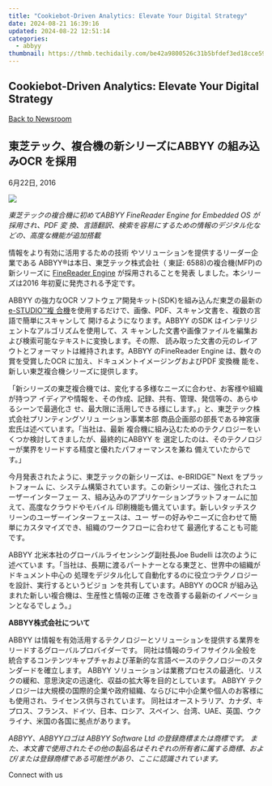 ```yaml
---
title: "Cookiebot-Driven Analytics: Elevate Your Digital Strategy"
date: 2024-08-21 16:39:16
updated: 2024-08-22 12:51:14
categories:
  - abbyy
thumbnail: https://thmb.techidaily.com/be42a9800526c31b5bfdef3ed18cce59bd7b3192524b647f6f87b51df7e044d8.png
---
```


## Cookiebot-Driven Analytics: Elevate Your Digital Strategy

[Back to Newsroom](https://tools.techidaily.com/abbyy/products/)

## 東芝テック、複合機の新シリーズにABBYY の組み込みOCR を採用

6月22日, 2016

![](https://content.abbyy.com/-/media/project/abbyy/abbyy/branchtemplates/shutterstock_1272462163_1296-x-729.jpg?h=729&iar=0&w=1296)

_東芝テックの複合機に初めてABBYY FineReader Engine for Embedded OS が採用され、PDF 変 換、言語翻訳、検索を容易にするための情報のデジタル化などの、高度な機能が追加搭載_

情報をより有効に活用するための技術 やソリューションを提供するリーダー企業である ABBYY®は本日、東芝テック株式会社（ 東証: 6588)の複合機(MFP)の新シリーズに [FineReader Engine](https://tools.techidaily.com/abbyy/products/) が採用されることを発表 しました。本シリーズは2016 年初夏に発売される予定です。

ABBYY の強力なOCR ソフトウェア開発キット(SDK)を組み込んだ東芝の最新の[e-STUDIO™複 合機](http://www.toshibatec.com/information/20160517%5F01.html)を使用するだけで、画像、PDF、スキャン文書を、複数の言語で簡単にスキャンして 開けるようになります。ABBYY のSDK はインテリジェントなアルゴリズムを使用して、ス キャンした文書や画像ファイルを編集および検索可能なテキストに変換します。その際、 読み取った文書の元のレイアウトとフォーマットは維持されます。ABBYY のFineReader Engine は、数々の賞を受賞したOCR に加え、ドキュメントイメージングおよびPDF 変換機 能を、新しい東芝複合機シリーズに提供します。

「新シリーズの東芝複合機では、変化する多様なニーズに合わせ、お客様や組織が持つア イディアや情報を、その作成、記録、共有、管理、発信等の、あらゆるシーンで最適化さ せ、最大限に活用しできる様にします。」と、東芝テック株式会社プリンティングソリュ ーション事業本部 商品企画部の部長である神宮康宏氏は述べています。「当社は、最新 複合機に組み込むためのテクノロジーをいくつか検討してきましたが、最終的にABBYY を 選定したのは、そのテクノロジーが業界をリードする精度と優れたパフォーマンスを兼ね 備えていたからです。」

今月発表されたように、東芝テックの新シリーズは、e-BRIDGE™ Next をプラットフォーム に、システム構築されています。この新シリーズは、強化されたユーザーインターフェー ス、組み込みのアプリケーションプラットフォームに加えて、高度なクラウドやモバイル 印刷機能も備えています。新しいタッチスクリーンのユーザーインターフェースは、ユー ザーの好みやニーズに合わせて簡単にカスタマイズでき、組織のワークフローに合わせて 最適化することも可能です。

ABBYY 北米本社のグローバルライセンシング副社長Joe Budelli は次のように述べていま す。「当社は、長期に渡るパートナーとなる東芝と、世界中の組織がドキュメント中心の 処理をデジタル化して自動化するのに役立つテクノロジーを設計、実行するというビジョ ンを共有しています。ABBYY のOCR が組み込まれた新しい複合機は、生産性と情報の正確 さを改善する最新のイノベーションとなるでしょう。」

**ABBYY株式会社について** 

ABBYY は情報を有効活用するテクノロジーとソリューションを提供する業界をリードするグローバルプロバイダーです。 同社は情報のライフサイクル全般を統合するコンテンツキャプチャおよび革新的な言語ベースのテクノロジーのスタンダードを確立します。 ABBYY ソリューションは業務プロセスの最適化、リスクの緩和、意思決定の迅速化、収益の拡大等を目的としています。 ABBYY テクノロジーは大規模の国際的企業や政府組織、ならびに中小企業や個人のお客様にも使用され、ライセンス供与されています。 同社はオーストラリア、カナダ、キプロス、フランス、ドイツ、日本、ロシア、スペイン、台湾、UAE、英国、ウクライナ、米国の各国に拠点があります。

_ABBYY、ABBYYロゴは ABBYY Software Ltd の登録商標または商標です。 また、本文書で使用されたその他の製品名はそれぞれの所有者に属する商標、および/または登録商標である可能性があり、ここに認識されています。_

Connect with us

<ins class="adsbygoogle"
     style="display:block"
     data-ad-format="autorelaxed"
     data-ad-client="ca-pub-7571918770474297"
     data-ad-slot="1223367746"></ins>



<ins class="adsbygoogle"
     style="display:block"
     data-ad-client="ca-pub-7571918770474297"
     data-ad-slot="8358498916"
     data-ad-format="auto"
     data-full-width-responsive="true"></ins>
